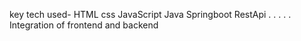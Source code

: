 key tech used-
HTML 
css 
JavaScript 
Java 
Springboot 
RestApi
.
.
.
.
.
Integration of frontend and backend 

